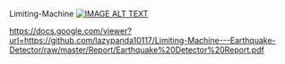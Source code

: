 Limiting-Machine
[![IMAGE ALT TEXT](http://img.youtube.com/vi/r_JWGgkC840/0.jpg)](http://www.youtube.com/watch?v=r_JWGgkC840 "Earthquake Detector Demo")

https://docs.google.com/viewer?url=https://github.com/lazypanda10117/Limiting-Machine---Earthquake-Detector/raw/master/Report/Earthquake%20Detector%20Report.pdf
